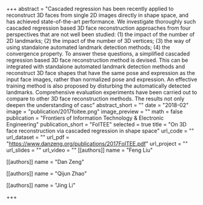 +++
abstract = "Cascaded regression has been recently applied to reconstruct 3D faces from single 2D images directly in shape space, and has achieved state-of-the-art performance. We investigate thoroughly such cascaded regression based 3D face reconstruction approaches from four perspectives that are not well been studied: (1) the impact of the number of 2D landmarks; (2) the impact of the number of 3D vertices; (3) the way of using standalone automated landmark detection methods; (4) the convergence property. To answer these questions, a simplified cascaded regression based 3D face reconstruction method is devised. This can be integrated with standalone automated landmark detection methods and reconstruct 3D face shapes that have the same pose and expression as the input face images, rather than normalized pose and expression. An effective training method is also proposed by disturbing the automatically detected landmarks. Comprehensive evaluation experiments have been carried out to compare to other 3D face reconstruction methods. The results not only deepen the understanding of casc"
abstract_short = ""
date = "2018-02"
image = "publication/2017foitee.png"
image_preview = ""
math = false
publication = "Frontiers of Information Technology & Electronic Engineering"
publication_short = "FoITEE"
selected = true
title = "On 3D face reconstruction via cascaded regression in shape space"
url_code = ""
url_dataset = ""
url_pdf = "https://www.danzeng.org/publications/2017FoITEE.pdf"
url_project = ""
url_slides = ""
url_video = ""
[[authors]]
	name = "Feng Liu"

[[authors]]
	name = "Dan Zeng"

[[authors]]
	name = "Qijun Zhao"

[[authors]]
	name = "Jing Li"

+++
